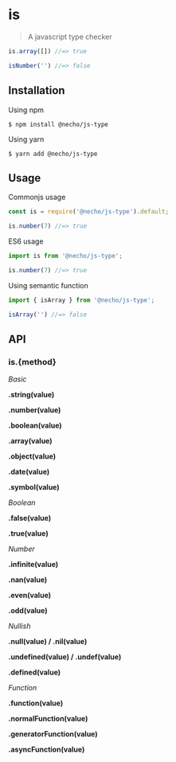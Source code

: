 # is

> A javascript type checker

```js
is.array([]) //=> true

isNumber('') //=> false
```

## Installation

Using npm

```
$ npm install @necho/js-type
```

Using yarn

```
$ yarn add @necho/js-type
```

## Usage

Commonjs usage

```js
const is = require('@necho/js-type').default;

is.number(7) //=> true
```

ES6 usage
```js
import is from '@necho/js-type';

is.number(7) //=> true
```

Using semantic function
```js
import { isArray } from '@necho/js-type';

isArray('') //=> false
```

## API

### is.{method}

*Basic*

**.string(value)**

**.number(value)**

**.boolean(value)**

**.array(value)**

**.object(value)**

**.date(value)**

**.symbol(value)**


*Boolean*

**.false(value)**

**.true(value)**


*Number*

**.infinite(value)**

**.nan(value)**

**.even(value)**

**.odd(value)**


*Nullish*

**.null(value) / .nil(value)**

**.undefined(value) / .undef(value)**

**.defined(value)**


*Function*

**.function(value)**

**.normalFunction(value)**

**.generatorFunction(value)**

**.asyncFunction(value)**

